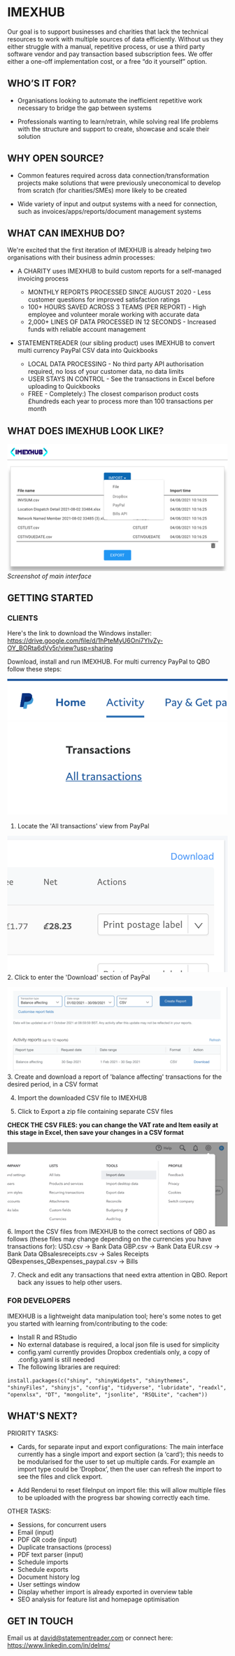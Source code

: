 # IMEXHUB
Our goal is to support businesses and charities that lack the technical resources to work with multiple sources of data efficiently. Without us they either struggle with a manual, repetitive process, or use a third party software vendor and pay transaction based subscription fees. We offer either a one-off implementation cost, or a free “do it yourself” option.


## WHO’S IT FOR?
- Organisations looking to automate the inefficient repetitive work necessary to bridge the gap between systems

- Professionals wanting to learn/retrain, while solving real life problems with the structure and support to create, showcase and scale their solution


## WHY OPEN SOURCE?
- Common features required across data connection/transformation projects make solutions that were previously uneconomical to develop from scratch (for charities/SMEs) more likely to be created

- Wide variety of input and output systems with a need for connection, such as invoices/apps/reports/document management systems


## WHAT CAN IMEXHUB DO?
We're excited that the first iteration of IMEXHUB is already helping two organisations with their business admin processes:

- A CHARITY uses IMEXHUB to build custom reports for a self-managed invoicing process
    - MONTHLY REPORTS PROCESSED SINCE AUGUST 2020 - Less customer questions for improved satisfaction ratings
    - 100+ HOURS SAVED ACROSS 3 TEAMS (PER REPORT) - High employee and volunteer morale working with accurate data
    - 2,000+ LINES OF DATA PROCESSED IN 12 SECONDS - Increased funds with reliable account management

- STATEMENTREADER (our sibling product) uses IMEXHUB to convert multi currency PayPal CSV data into Quickbooks
    - LOCAL DATA PROCESSING - No third party API authorisation required, no loss of your customer data, no data limits
    - USER STAYS IN CONTROL - See the transactions in Excel before uploading to Quickbooks
    - FREE - Completely:) The closest comparison product costs £hundreds each year to process more than 100 transactions per month


## WHAT DOES IMEXHUB LOOK LIKE?
![Alt text](img/Screenshot_main.png?raw=true "IMEXHUB: Screenshot of main interface")
<em>Screenshot of main interface</em>


## GETTING STARTED
### CLIENTS
Here's the link to download the Windows installer: https://drive.google.com/file/d/1hPteMyU6Oni7YIvZy-OY_BORta6dVv5r/view?usp=sharing

Download, install and run IMEXHUB.  For multi currency PayPal to QBO follow these steps:

![Alt text](img/Screenshot_step1.png?raw=true "'All transactions' in PayPal")
1. Locate the 'All transactions' view from PayPal

![Alt text](img/Screenshot_step2.png?raw=true "'Download' button in PayPal")
2. Click to enter the 'Download' section of PayPal

![Alt text](img/Screenshot_step3.png?raw=true "'Balance affecting' transactions report in PayPal")
3. Create and download a report of 'balance affecting' transactions for the desired period, in a CSV format

4. Import the downloaded CSV file to IMEXHUB

5. Click to Export a zip file containing separate CSV files

**CHECK THE CSV FILES: you can change the VAT rate and Item easily at this stage in Excel, then save your changes in a CSV format**

![Alt text](img/Screenshot_step6.png?raw=true "'Import data' in QBO")
6. Import the CSV files from IMEXHUB to the correct sections of QBO as follows (these files may change depending on the currencies you have transactions for):
USD.csv -> Bank Data
GBP.csv -> Bank Data
EUR.csv -> Bank Data
QBsalesreceipts.csv -> Sales Receipts
QBexpenses_QBexpenses_paypal.csv -> Bills

7. Check and edit any transactions that need extra attention in QBO.  Report back any issues to help other users.


### FOR DEVELOPERS
IMEXHUB is a lightweight data manipulation tool; here's some notes to get you started with learning from/contributing to the code:
- Install R and RStudio
- No external database is required, a local json file is used for simplicity
- config.yaml currently provides Dropbox credentials only, a copy of .config.yaml is still needed
- The following libraries are required:
```
install.packages(c("shiny", "shinyWidgets", "shinythemes", "shinyFiles", "shinyjs", "config", "tidyverse", "lubridate", "readxl", "openxlsx", "DT", "mongolite", "jsonlite", "RSQLite", "cachem"))
```


## WHAT'S NEXT?
PRIORITY TASKS:

- Cards, for separate input and export configurations: The main interface currently has a single import and export section (a ‘card’); this needs to be modularised for the user to set up multiple cards. For example an import type could be ‘Dropbox’, then the user can refresh the import to see the files and click export.

- Add Renderui to reset fileInput on import file: this will allow multiple files to be uploaded with the progress bar showing correctly each time.

OTHER TASKS:

- Sessions, for concurrent users
- Email (input)
- PDF QR code (input)
- Duplicate transactions (process)
- PDF text parser (input)
- Schedule imports
- Schedule exports
- Document history log
- User settings window
- Display whether import is already exported in overview table
- SEO analysis for feature list and homepage optimisation


## GET IN TOUCH
Email us at david@statementreader.com or connect here: https://www.linkedin.com/in/delms/
